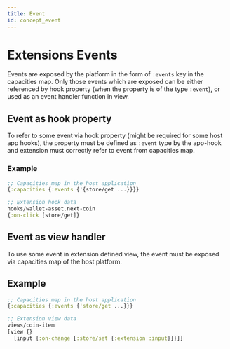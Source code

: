 ```yaml
---
title: Event
id: concept_event
---
```


# Extensions Events 

Events are exposed by the platform in the form of `:events` key in the capacities map.
Only those events which are exposed can be either referenced by hook property (when the property is of the type `:event`),
or used as an event handler function in view.

## Event as hook property

To refer to some event via hook property (might be required for some host app hooks), the property must be defined as `:event` type
by the app-hook and extension must correctly refer to event from capacities map.

### Example

```clojure
;; Capacities map in the host application
{:capacities {:events {'{store/get ...}}}}

;; Extension hook data
hooks/wallet-asset.next-coin
{:on-click [store/get]}
```

## Event as view handler

To use some event in extension defined view, the event must be exposed via capacities map of the host platform.

## Example

```clojure
;; Capacities map in the host application
{:capacities {:events {'store/get ...}}}

;; Extension view data
views/coin-item
[view {}
  [input {:on-change [:store/set {:extension :input}]}]]
```
